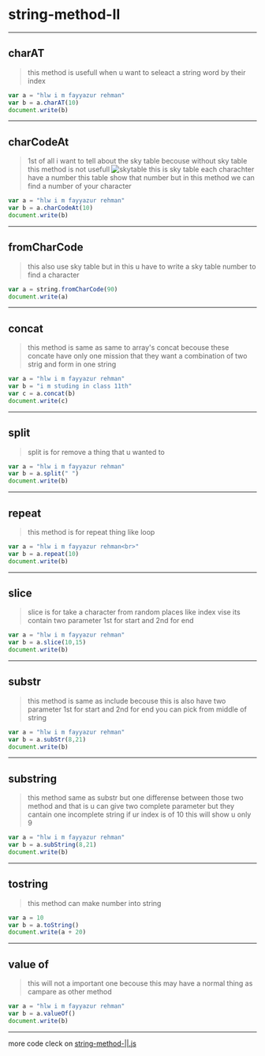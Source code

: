 # string-method-II
---
## charAT
> this method is usefull when u want to seleact a string word by their index
```javascript
var a = "hlw i m fayyazur rehman"
var b = a.charAT(10)
document.write(b)
```
---
## charCodeAt
> 1st of all i want to tell about the sky table becouse without sky table this method is not usefull
![skytable](../image/Screenshot%20from%202022-11-16%2022-21-54.png)
>this is sky table
each charachter have a number this table show that number but in this method we can find a number of your character 
```javascript
var a = "hlw i m fayyazur rehman"
var b = a.charCodeAt(10)
document.write(b)
```
---
## fromCharCode
> this also use sky table but in this u have to write a sky table number to find a character 
```javascript
var a = string.fromCharCode(90)
document.write(a)
```
---
## concat
> this method is same as same to array's concat becouse these concate have only one mission that they want a combination of two strig and form in one string
```javascript
var a = "hlw i m fayyazur rehman"
var b = "i m studing in class 11th"
var c = a.concat(b)
document.write(c)
```
---
## split
> split is for remove a thing that u wanted to 
```javascript
var a = "hlw i m fayyazur rehman"
var b = a.split(" ")
document.write(b)
```
---
## repeat 
> this method is for repeat thing like loop
```javascript
var a = "hlw i m fayyazur rehman<br>"
var b = a.repeat(10)
document.write(b)
```
---
## slice
> slice is for take a character from random places like index vise its contain two parameter 1st for start and 2nd for end  
```javascript
var a = "hlw i m fayyazur rehman"
var b = a.slice(10,15)
document.write(b)
```
---
## substr
> this method is same as include becouse this is also have two parameter 1st for start and 2nd for end 
you can pick from middle of string 
```javascript
var a = "hlw i m fayyazur rehman"
var b = a.subStr(8,21)
document.write(b)
```
---
## substring
>this method same as substr but one differense between those two method and that is u can give two complete parameter but they cantain one incomplete string if ur index is of 10 this will show u only 9
```javascript
var a = "hlw i m fayyazur rehman"
var b = a.subString(8,21)
document.write(b)
```
---
## tostring
> this method can make number into string 
```javascript
var a = 10
var b = a.toString()
document.write(a + 20)
```
---
## value of
> this will not a important one becouse this may have a normal thing as campare as other method 
```javascript
var a = "hlw i m fayyazur rehman"
var b = a.valueOf()
document.write(b)
```
---
more code cleck on [string-method-||.js](../js/string-method-second.js)